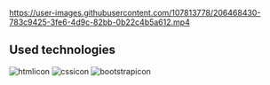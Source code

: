 
https://user-images.githubusercontent.com/107813778/206468430-783c9425-3fe6-4d9c-82bb-0b22c4b5a612.mp4

## Used technologies

![htmlicon](https://user-images.githubusercontent.com/107813778/206439988-c3a593d4-1a43-47f3-b7fb-04770e737b3e.png)
![cssicon](https://user-images.githubusercontent.com/107813778/206439986-c5d466bd-a36f-4b38-a4d9-0fa5ee57e676.png)
![bootstrapicon](https://user-images.githubusercontent.com/107813778/206439981-383b5522-0265-4a19-b667-18204194836a.png)

